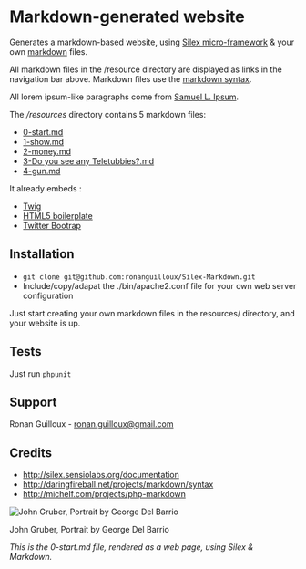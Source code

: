 Markdown-generated website
==========================

Generates a markdown-based website, using [Silex micro-framework][s] & your own [markdown][m] files.

All markdown files in the /resource directory are displayed as links in the navigation bar above. Markdown files use the [markdown syntax][m].

All lorem ipsum-like paragraphs come from [Samuel L. Ipsum][l].

The */resources* directory contains 5 markdown files:

* [0-start.md][0]
* [1-show.md][1]
* [2-money.md][2]
* [3-Do you see any Teletubbies?.md][3]
* [4-gun.md][4]

It already embeds :

* [Twig][t]
* [HTML5 boilerplate][b]
* [Twitter Bootrap][tb]

Installation
------------

*  `git clone git@github.com:ronanguilloux/Silex-Markdown.git`
*  Include/copy/adapat the ./bin/apache2.conf file for your own web server configuration

Just start creating your own markdown files in the resources/ directory, and your website is up.

Tests
-----

Just run `phpunit`

Support
-------

Ronan Guilloux - ronan.guilloux@gmail.com

Credits
-------

* http://silex.sensiolabs.org/documentation
* http://daringfireball.net/projects/markdown/syntax
* http://michelf.com/projects/php-markdown

![John Gruber, Portrait by George Del Barrio][i]

John Gruber, Portrait by George Del Barrio

_This is the 0-start.md file, rendered as a web page, using Silex & Markdown._

[l]: http://slipsum.com
[m]: http://daringfireball.net/projects/markdown/syntax
[i]: http://daringfireball.net/graphics/author/addison-bw-425.jpg
[s]: http://silex.sensiolabs.org/documentation
[t]: http://twig.sensiolabs.org/
[b]: http://html5boilerplate.com
[tb]: http://twitter.github.com/bootstrap
[0]: /0
[1]: /1
[2]: /2
[3]: /3
[4]: /4